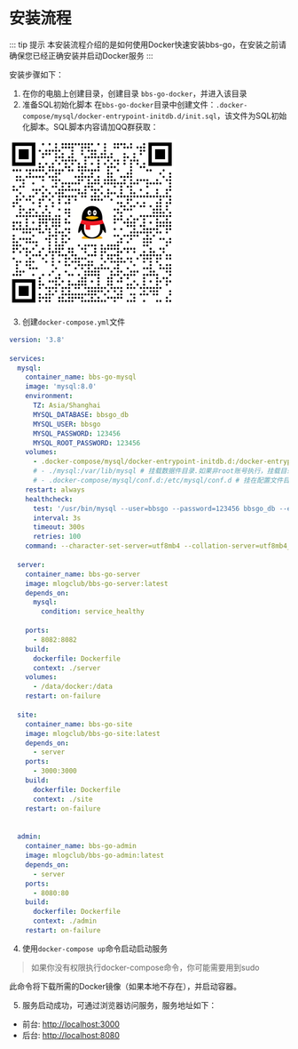 # 安装流程

::: tip 提示
本安装流程介绍的是如何使用Docker快速安装bbs-go，在安装之前请确保您已经正确安装并启动Docker服务
:::

安装步骤如下：

1. 在你的电脑上创建目录，创建目录 `bbs-go-docker`，并进入该目录
2. 准备SQL初始化脚本
在`bbs-go-docker`目录中创建文件：`.docker-compose/mysql/docker-entrypoint-initdb.d/init.sql`，该文件为SQL初始化脚本。SQL脚本内容请加QQ群获取：

![](/images/qq.png)

3. 创建`docker-compose.yml`文件

```yml
version: '3.8'

services:
  mysql:
    container_name: bbs-go-mysql
    image: 'mysql:8.0'
    environment:
      TZ: Asia/Shanghai
      MYSQL_DATABASE: bbsgo_db
      MYSQL_USER: bbsgo
      MYSQL_PASSWORD: 123456
      MYSQL_ROOT_PASSWORD: 123456
    volumes:
      - .docker-compose/mysql/docker-entrypoint-initdb.d:/docker-entrypoint-initdb.d # 初始化脚本件目录, 这个目录中的.sh/sql文件会以字母顺序依次执行
      # - ./mysql:/var/lib/mysql # 挂载数据件目录.如果非root账号执行，挂载目录必须是登录账号下目录
      # - .docker-compose/mysql/conf.d:/etc/mysql/conf.d # 挂在配置文件目录
    restart: always
    healthcheck:
      test: '/usr/bin/mysql --user=bbsgo --password=123456 bbsgo_db --execute "SHOW TABLES;"'
      interval: 3s
      timeout: 300s
      retries: 100
    command: --character-set-server=utf8mb4 --collation-server=utf8mb4_unicode_ci

  server:
    container_name: bbs-go-server
    image: mlogclub/bbs-go-server:latest
    depends_on:
      mysql:
        condition: service_healthy

    ports:
      - 8082:8082
    build:
      dockerfile: Dockerfile
      context: ./server
    volumes:
      - /data/docker:/data
    restart: on-failure

  site:
    container_name: bbs-go-site
    image: mlogclub/bbs-go-site:latest
    depends_on:
      - server
    ports:
      - 3000:3000
    build:
      dockerfile: Dockerfile
      context: ./site
    restart: on-failure


  admin:
    container_name: bbs-go-admin
    image: mlogclub/bbs-go-admin:latest
    depends_on:
      - server
    ports:
      - 8080:80
    build:
      dockerfile: Dockerfile
      context: ./admin
    restart: on-failure

```

4. 使用`docker-compose up`命令启动启动服务

> 如果你没有权限执行docker-compose命令，你可能需要用到sudo

此命令将下载所需的Docker镜像（如果本地不存在），并启动容器。

5. 服务启动成功，可通过浏览器访问服务，服务地址如下：

- 前台: [http://localhost:3000](http://localhost:3000)
- 后台: [http://localhost:8080](http://localhost:8080)
